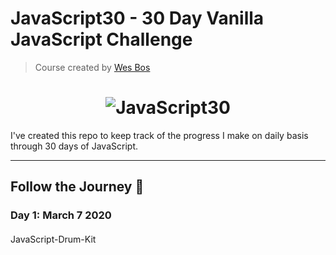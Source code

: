 # JavaScript30 - 30 Day Vanilla JavaScript Challenge
> Course created by [Wes Bos](https://github.com/wesbos)

<h1 align="center">
  <img src="https://javascript30.com/images/JS3-social-share.png" style="max-width:100%" alt="JavaScript30" />
</h1>

I've created this repo to keep track of the progress I make on daily basis through 30 days of JavaScript.  

---

## Follow the Journey :rocket:

### Day 1: March 7 2020 
####
JavaScript-Drum-Kit

